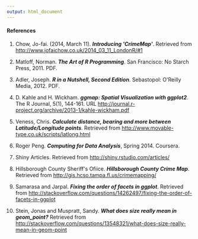 ```yaml
---
output: html_document
---
```


#### References

1. Chow, Jo-fai. (2014, March 11). ***Introducing 'CrimeMap'***. Retrieved from http://www.jofaichow.co.uk/2014_03_11_LondonR/#1

2. Matloff, Norman. ***The Art of R Programming***. San Francisco: No Starch Press, 2011. PDF.

3. Adler, Joseph. ***R in a Nutshell, Second Edition***. Sebastopol: O'Reilly Media, 2012. PDF.

4. D. Kahle and H. Wickham. ***ggmap: Spatial Visualization with ggplot2***. The R Journal, 5(1), 144-161. URL http://journal.r-project.org/archive/2013-1/kahle-wickham.pdf

5. Veness, Chris. ***Calculate distance, bearing and more between Latitude/Longitude points***. Retrieved from http://www.movable-type.co.uk/scripts/latlong.html

6. Roger Peng. ***Computing for Data Analysis***, Spring 2014. Coursera.

7. Shiny Articles. Retrieved from http://shiny.rstudio.com/articles/

8. Hillsborough County Sheriff's Ofiice. ***Hillsborough County Crime Map***. Retrieved from http://gis.hcso.tampa.fl.us/crimemapping/

9. Samarasa and Jarpal. ***Fixing the order of facets in ggplot***. Retrieved from http://stackoverflow.com/questions/14262497/fixing-the-order-of-facets-in-ggplot

10. Stein, Jonas and Muspratt, Sandy. ***What does size really mean in geom_point?*** Retrieved from http://stackoverflow.com/questions/13548321/what-does-size-really-mean-in-geom-point
